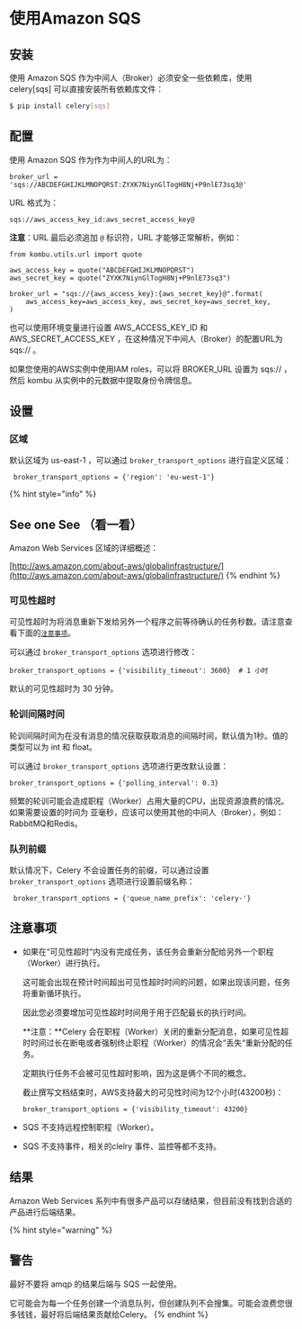 # 使用Amazon SQS

##  安装

使用 Amazon SQS 作为中间人（Broker）必须安全一些依赖库，使用 celery\[sqs\] 可以直接安装所有依赖库文件：

```bash
$ pip install celery[sqs]
```

## 配置

使用 Amazon SQS 作为作为中间人的URL为：

```text
broker_url = 'sqs://ABCDEFGHIJKLMNOPQRST:ZYXK7NiynGlTogH8Nj+P9nlE73sq3@'
```

URL 格式为：

```text
sqs://aws_access_key_id:aws_secret_access_key@
```

**注意**：URL 最后必须追加 `@` 标识符，URL 才能够正常解析，例如：

```text
from kombu.utils.url import quote

aws_access_key = quote("ABCDEFGHIJKLMNOPQRST")
aws_secret_key = quote("ZYXK7NiynGlTogH8Nj+P9nlE73sq3")

broker_url = "sqs://{aws_access_key}:{aws_secret_key}@".format(
    aws_access_key=aws_access_key, aws_secret_key=aws_secret_key,
)
```

也可以使用环境变量进行设置 AWS\_ACCESS\_KEY\_ID 和 AWS\_SECRET\_ACCESS\_KEY ，在这种情况下中间人（Broker）的配置URL为 sqs:// 。

如果您使用的AWS实例中使用IAM roles，可以将 BROKER\_URL 设置为 sqs:// ，然后 kombu  从实例中的元数据中提取身份令牌信息。

## 设置

### 区域

默认区域为 us-east-1 ，可以通过 `broker_transport_options` 进行自定义区域：

```text
 broker_transport_options = {'region': 'eu-west-1'}
```

{% hint style="info" %}
## See one See （看一看）

Amazon Web Services 区域的详细概述：

[http://aws.amazon.com/about-aws/globalinfrastructure/](http://aws.amazon.com/about-aws/globalinfrastructure/)
{% endhint %}

### 可见性超时

可见性超时为将消息重新下发给另外一个程序之前等待确认的任务秒数。请注意查看下面的[`注意事项`](shi-yong-amazon-sqs.md#zhu-yi-shi-xiang)。

可以通过 `broker_transport_options` 选项进行修改：

```text
broker_transport_options = {'visibility_timeout': 3600}  # 1 小时
```

默认的可见性超时为 30 分钟。

### 轮训间隔时间

轮训间隔时间为在没有消息的情况获取获取消息的间隔时间，默认值为1秒。值的类型可以为 int 和 float。

可以通过 `broker_transport_options` 选项进行更改默认设置：

```text
broker_transport_options = {'polling_interval': 0.3}
```

 频繁的轮训可能会造成职程（Worker）占用大量的CPU，出现资源浪费的情况。如果需要设置的时间为 亚毫秒，应该可以使用其他的中间人（Broker），例如：RabbitMQ和Redis。

### 队列前缀

默认情况下，Celery 不会设置任务的前缀，可以通过设置 `broker_transport_options` 选项进行设置前缀名称：

```text
 broker_transport_options = {'queue_name_prefix': 'celery-'}
```

## 注意事项

* 如果在“可见性超时“内没有完成任务，该任务会重新分配给另外一个职程（Worker）进行执行。

  这可能会出现在预计时间超出可见性超时时间的问题，如果出现该问题，任务将重新循环执行。

  因此您必须要增加可见性超时时间用于用于匹配最长的执行时间。

  **注意：**Celery 会在职程（Worker）关闭的重新分配消息，如果可见性超时时间过长在断电或者强制终止职程（Worker）的情况会“丢失“重新分配的任务。

  定期执行任务不会被可见性超时影响，因为这是俩个不同的概念。 

  截止撰写文档结束时，AWS支持最大的可见性时间为12个小时\(43200秒\)：

  ```text
  broker_transport_options = {'visibility_timeout': 43200}
  ```

* SQS 不支持远程控制职程（Worker）。
* SQS 不支持事件，相关的clelry 事件、监控等都不支持。

## 结果

Amazon Web Services 系列中有很多产品可以存储结果，但目前没有找到合适的产品进行后端结果。

{% hint style="warning" %}
## 警告

最好不要将 amqp 的结果后端与 SQS 一起使用。

它可能会为每一个任务创建一个消息队列，但创建队列不会搜集。可能会浪费您很多钱钱，最好将后端结果贡献给Celery。
{% endhint %}

